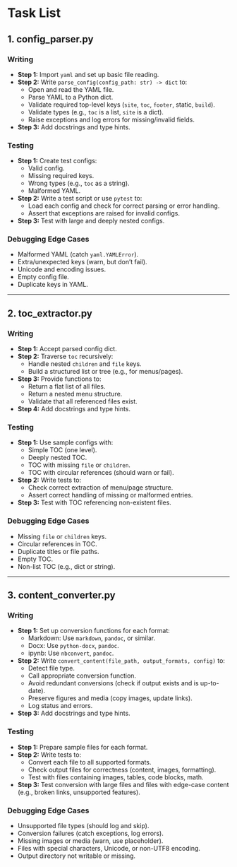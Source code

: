 # Task List

## 1. **config_parser.py**

### Writing
- **Step 1:** Import `yaml` and set up basic file reading.
- **Step 2:** Write `parse_config(config_path: str) -> dict` to:
  - Open and read the YAML file.
  - Parse YAML to a Python dict.
  - Validate required top-level keys (`site`, `toc`, `footer`, static, `build`).
  - Validate types (e.g., `toc` is a list, `site` is a dict).
  - Raise exceptions and log errors for missing/invalid fields.
- **Step 3:** Add docstrings and type hints.

### Testing
- **Step 1:** Create test configs:
  - Valid config.
  - Missing required keys.
  - Wrong types (e.g., `toc` as a string).
  - Malformed YAML.
- **Step 2:** Write a test script or use `pytest` to:
  - Load each config and check for correct parsing or error handling.
  - Assert that exceptions are raised for invalid configs.
- **Step 3:** Test with large and deeply nested configs.

### Debugging Edge Cases
- Malformed YAML (catch `yaml.YAMLError`).
- Extra/unexpected keys (warn, but don’t fail).
- Unicode and encoding issues.
- Empty config file.
- Duplicate keys in YAML.

---

## 2. **toc_extractor.py**

### Writing
- **Step 1:** Accept parsed config dict.
- **Step 2:** Traverse `toc` recursively:
  - Handle nested `children` and `file` keys.
  - Build a structured list or tree (e.g., for menus/pages).
- **Step 3:** Provide functions to:
  - Return a flat list of all files.
  - Return a nested menu structure.
  - Validate that all referenced files exist.
- **Step 4:** Add docstrings and type hints.

### Testing
- **Step 1:** Use sample configs with:
  - Simple TOC (one level).
  - Deeply nested TOC.
  - TOC with missing `file` or `children`.
  - TOC with circular references (should warn or fail).
- **Step 2:** Write tests to:
  - Check correct extraction of menu/page structure.
  - Assert correct handling of missing or malformed entries.
- **Step 3:** Test with TOC referencing non-existent files.

### Debugging Edge Cases
- Missing `file` or `children` keys.
- Circular references in TOC.
- Duplicate titles or file paths.
- Empty TOC.
- Non-list TOC (e.g., dict or string).

---

## 3. **content_converter.py**

### Writing
- **Step 1:** Set up conversion functions for each format:
  - Markdown: Use `markdown`, `pandoc`, or similar.
  - Docx: Use `python-docx`, `pandoc`.
  - ipynb: Use `nbconvert`, `pandoc`.
- **Step 2:** Write `convert_content(file_path, output_formats, config)` to:
  - Detect file type.
  - Call appropriate conversion function.
  - Avoid redundant conversions (check if output exists and is up-to-date).
  - Preserve figures and media (copy images, update links).
  - Log status and errors.
- **Step 3:** Add docstrings and type hints.

### Testing
- **Step 1:** Prepare sample files for each format.
- **Step 2:** Write tests to:
  - Convert each file to all supported formats.
  - Check output files for correctness (content, images, formatting).
  - Test with files containing images, tables, code blocks, math.
- **Step 3:** Test conversion with large files and files with edge-case content (e.g., broken links, unsupported features).

### Debugging Edge Cases
- Unsupported file types (should log and skip).
- Conversion failures (catch exceptions, log errors).
- Missing images or media (warn, use placeholder).
- Files with special characters, Unicode, or non-UTF8 encoding.
- Output directory not writable or missing.
